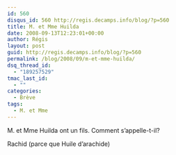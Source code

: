 ```yaml
---
id: 560
disqus_id: 560 http://regis.decamps.info/blog/?p=560
title: M. et Mme Huilda
date: 2008-09-13T12:23:01+00:00
author: Régis
layout: post
guid: http://regis.decamps.info/blog/?p=560
permalink: /blog/2008/09/m-et-mme-huilda/
dsq_thread_id:
  - "189257529"
tmac_last_id:
  - ""
categories:
  - Brève
tags:
  - M. et Mme
---
```

M. et Mme Huilda ont un fils. Comment s’appelle-t-il?
  
<!--more-->


  
Rachid (parce que Huile d’arachide)
